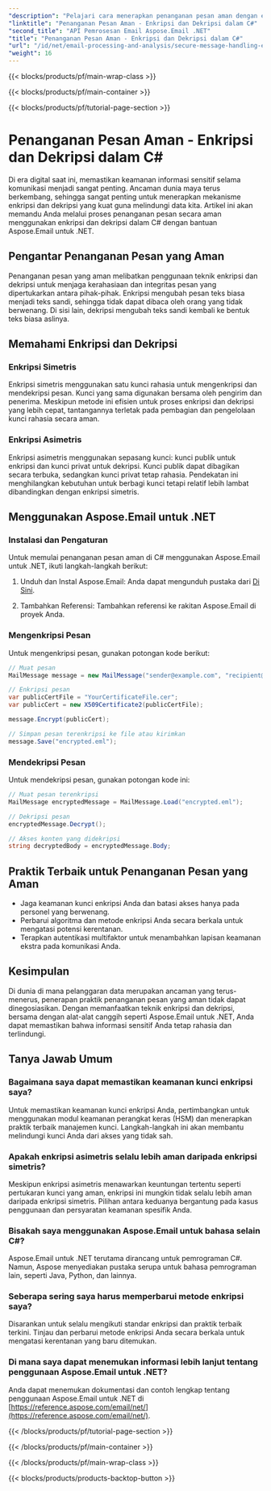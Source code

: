 ```yaml
---
"description": "Pelajari cara menerapkan penanganan pesan aman dengan enkripsi dan dekripsi dalam C# menggunakan Aspose.Email untuk .NET. Lindungi data sensitif secara efektif."
"linktitle": "Penanganan Pesan Aman - Enkripsi dan Dekripsi dalam C#"
"second_title": "API Pemrosesan Email Aspose.Email .NET"
"title": "Penanganan Pesan Aman - Enkripsi dan Dekripsi dalam C#"
"url": "/id/net/email-processing-and-analysis/secure-message-handling-encryption-and-decryption-in-csharp/"
"weight": 16
---
```


{{< blocks/products/pf/main-wrap-class >}}

{{< blocks/products/pf/main-container >}}

{{< blocks/products/pf/tutorial-page-section >}}

# Penanganan Pesan Aman - Enkripsi dan Dekripsi dalam C#


Di era digital saat ini, memastikan keamanan informasi sensitif selama komunikasi menjadi sangat penting. Ancaman dunia maya terus berkembang, sehingga sangat penting untuk menerapkan mekanisme enkripsi dan dekripsi yang kuat guna melindungi data kita. Artikel ini akan memandu Anda melalui proses penanganan pesan secara aman menggunakan enkripsi dan dekripsi dalam C# dengan bantuan Aspose.Email untuk .NET.

## Pengantar Penanganan Pesan yang Aman

Penanganan pesan yang aman melibatkan penggunaan teknik enkripsi dan dekripsi untuk menjaga kerahasiaan dan integritas pesan yang dipertukarkan antara pihak-pihak. Enkripsi mengubah pesan teks biasa menjadi teks sandi, sehingga tidak dapat dibaca oleh orang yang tidak berwenang. Di sisi lain, dekripsi mengubah teks sandi kembali ke bentuk teks biasa aslinya.

## Memahami Enkripsi dan Dekripsi

### Enkripsi Simetris

Enkripsi simetris menggunakan satu kunci rahasia untuk mengenkripsi dan mendekripsi pesan. Kunci yang sama digunakan bersama oleh pengirim dan penerima. Meskipun metode ini efisien untuk proses enkripsi dan dekripsi yang lebih cepat, tantangannya terletak pada pembagian dan pengelolaan kunci rahasia secara aman.

### Enkripsi Asimetris

Enkripsi asimetris menggunakan sepasang kunci: kunci publik untuk enkripsi dan kunci privat untuk dekripsi. Kunci publik dapat dibagikan secara terbuka, sedangkan kunci privat tetap rahasia. Pendekatan ini menghilangkan kebutuhan untuk berbagi kunci tetapi relatif lebih lambat dibandingkan dengan enkripsi simetris.

## Menggunakan Aspose.Email untuk .NET

### Instalasi dan Pengaturan

Untuk memulai penanganan pesan aman di C# menggunakan Aspose.Email untuk .NET, ikuti langkah-langkah berikut:

1. Unduh dan Instal Aspose.Email: Anda dapat mengunduh pustaka dari [Di Sini](https://releases.aspose.com/email/net).

2. Tambahkan Referensi: Tambahkan referensi ke rakitan Aspose.Email di proyek Anda.

### Mengenkripsi Pesan

Untuk mengenkripsi pesan, gunakan potongan kode berikut:

```csharp
// Muat pesan
MailMessage message = new MailMessage("sender@example.com", "recipient@example.com", "Subject", "Message body");

// Enkripsi pesan
var publicCertFile = "YourCertificateFile.cer";
var publicCert = new X509Certificate2(publicCertFile);

message.Encrypt(publicCert);

// Simpan pesan terenkripsi ke file atau kirimkan
message.Save("encrypted.eml");
```

### Mendekripsi Pesan

Untuk mendekripsi pesan, gunakan potongan kode ini:

```csharp
// Muat pesan terenkripsi
MailMessage encryptedMessage = MailMessage.Load("encrypted.eml");

// Dekripsi pesan
encryptedMessage.Decrypt();

// Akses konten yang didekripsi
string decryptedBody = encryptedMessage.Body;
```

## Praktik Terbaik untuk Penanganan Pesan yang Aman

- Jaga keamanan kunci enkripsi Anda dan batasi akses hanya pada personel yang berwenang.
- Perbarui algoritma dan metode enkripsi Anda secara berkala untuk mengatasi potensi kerentanan.
- Terapkan autentikasi multifaktor untuk menambahkan lapisan keamanan ekstra pada komunikasi Anda.

## Kesimpulan

Di dunia di mana pelanggaran data merupakan ancaman yang terus-menerus, penerapan praktik penanganan pesan yang aman tidak dapat dinegosiasikan. Dengan memanfaatkan teknik enkripsi dan dekripsi, bersama dengan alat-alat canggih seperti Aspose.Email untuk .NET, Anda dapat memastikan bahwa informasi sensitif Anda tetap rahasia dan terlindungi.

## Tanya Jawab Umum

### Bagaimana saya dapat memastikan keamanan kunci enkripsi saya?

Untuk memastikan keamanan kunci enkripsi Anda, pertimbangkan untuk menggunakan modul keamanan perangkat keras (HSM) dan menerapkan praktik terbaik manajemen kunci. Langkah-langkah ini akan membantu melindungi kunci Anda dari akses yang tidak sah.

### Apakah enkripsi asimetris selalu lebih aman daripada enkripsi simetris?

Meskipun enkripsi asimetris menawarkan keuntungan tertentu seperti pertukaran kunci yang aman, enkripsi ini mungkin tidak selalu lebih aman daripada enkripsi simetris. Pilihan antara keduanya bergantung pada kasus penggunaan dan persyaratan keamanan spesifik Anda.

### Bisakah saya menggunakan Aspose.Email untuk bahasa selain C#?

Aspose.Email untuk .NET terutama dirancang untuk pemrograman C#. Namun, Aspose menyediakan pustaka serupa untuk bahasa pemrograman lain, seperti Java, Python, dan lainnya.

### Seberapa sering saya harus memperbarui metode enkripsi saya?

Disarankan untuk selalu mengikuti standar enkripsi dan praktik terbaik terkini. Tinjau dan perbarui metode enkripsi Anda secara berkala untuk mengatasi kerentanan yang baru ditemukan.

### Di mana saya dapat menemukan informasi lebih lanjut tentang penggunaan Aspose.Email untuk .NET?

Anda dapat menemukan dokumentasi dan contoh lengkap tentang penggunaan Aspose.Email untuk .NET di [https://reference.aspose.com/email/net/](https://reference.aspose.com/email/net/).

{{< /blocks/products/pf/tutorial-page-section >}}

{{< /blocks/products/pf/main-container >}}

{{< /blocks/products/pf/main-wrap-class >}}

{{< blocks/products/products-backtop-button >}}